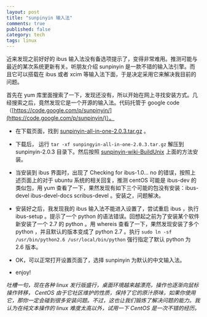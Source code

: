 ```yaml
---
layout: post
title: "sunpinyin 输入法"
comments: true
published: false
category: tech
tags: linux
---
```


近来发现之前好好的 ibus 输入法没有备选项提示了，变得非常难用。推测可能与最近的某次系统更新有关。听朋友介绍 sunpinyin 是一款不错的输入法引擎。而且它可以搭载在 ibus 或者 xcim 等输入法下面，于是决定采用它来解决我目前的问题。

<!--more-->

首先在 yum 库里面搜索了一下，发现还没有，所以开始在网上寻找安装方式。几经搜索之后，竟然发现它是一个开源的输入法。代码托管于 google code （[https://code.google.com/p/sunpinyin/](https://code.google.com/p/sunpinyin/)）。

+ 在下载页面，找到 [sunpinyin-all-in-one-2.0.3.tar.gz](https://code.google.com/p/sunpinyin/downloads/detail?name=sunpinyin-all-in-one-2.0.3.tar.gz&can=2&q=) 。

+ 下载后， 运行 `tar -xf sunpingyin-all-in-one-2.0.3.tar.gz` 解压到 sunpinyin-2.0.3 目录下。然后按照 [sunpinyin-wiki-BuildUnix](https://code.google.com/p/sunpinyin/wiki/BuildUnix) 上面的方法安装。

+ 当安装到 ibus 界面时，出现了 Checking for ibus-1.0... no 的错误，按照上述页面上的对于 ubuntu 系统的相关回复，推测 centOS 可能是 ibus-dev 的类似包，用 yum 查看了一下，果然发现有如下三个可能的包没有安装：ibus-devel ibus-devel-docs scribus-devel 。安装之，问题解决。

+ 安装好之后，我发现我的 ibus 输入法不能进入设置了，尝试重启 ibus ，执行 ibus-setup 。提示了一个 python 的语法错误。回想起之前为了安装某个软件新安装了一个 2.7 的 python 。用 whereis 查看了一下，果然发现安装了多个 python ，并且默认的版本变成了 python 2.7 。执行 `sudo ln -sf /usr/bin/python2.6 /usr/local/bin/python` 强行指定了默认 python 为 2.6 版本。

+ OK，可以正常打开设置页面了，选择 sunpinyin 为默认的中文输入法。

+ enjoy!

*吐槽一句，现在各种 linux 发行版盛行，桌面环境越来越漂亮，操作也逐渐向鼠标操作转移， CentOS 由于它社区维护的性质，保持了它的原汁原味，如果你使用它，那你一定会碰到很多安装问题。不过，这也让我们锻炼了解决问题的能力。我认为在纯文本操作的 linux 难度太高以外，试用一下 CentOS 是一次不错的经历。*

